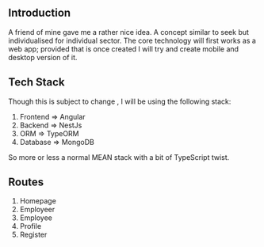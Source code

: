 
Introduction 
-------------

A friend of mine gave me a rather nice idea. A concept similar to seek but individualised for individual sector. The core technology will first works as a web app; provided that is once created I will try and create mobile and desktop version of it. 

Tech Stack 
----------
Though this is subject to change , I will be using the following stack:
1) Frontend => Angular 
2) Backend => NestJs
3) ORM => TypeORM
4) Database => MongoDB

So more or less a normal MEAN stack with a bit of TypeScript twist. 

Routes
-------
1) Homepage 
2) Employeer 
3) Employee 
4) Profile 
5) Register 

